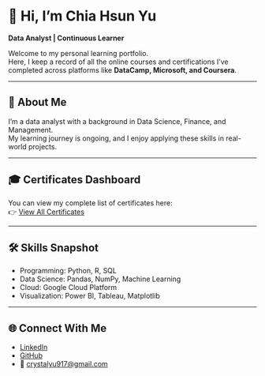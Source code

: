 # 👋 Hi, I’m Chia Hsun Yu

**Data Analyst | Continuous Learner**

Welcome to my personal learning portfolio.  
Here, I keep a record of all the online courses and certifications I’ve completed across platforms like **DataCamp, Microsoft, and Coursera**.  

---

## 📌 About Me
I’m a data analyst with a background in Data Science, Finance, and Management.   
My learning journey is ongoing, and I enjoy applying these skills in real-world projects.

---

## 🎓 Certificates Dashboard
You can view my complete list of certificates here:  
👉 [View All Certificates](certificates.md) 

---

## 🛠 Skills Snapshot
- Programming: Python, R, SQL  
- Data Science: Pandas, NumPy, Machine Learning  
- Cloud: Google Cloud Platform
- Visualization: Power BI, Tableau, Matplotlib  

---

## 🌐 Connect With Me
- [LinkedIn](https://www.linkedin.com/in/chia-hsun-yu-264734194/)  
- [GitHub](https://github.com/crystalyu917)  
- 📧 crystalyu917@gmail.com
